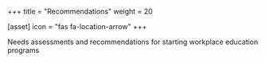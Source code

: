 +++
title = "Recommendations"
weight = 20

[asset]
  icon = "fas fa-location-arrow"
+++

Needs assessments and recommendations for starting workplace education programs
